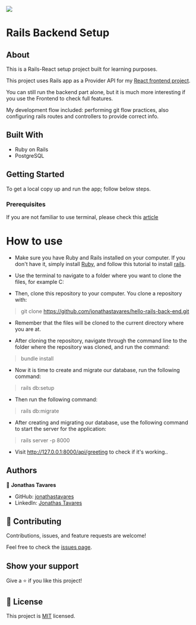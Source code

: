 ![](https://img.shields.io/badge/Microverse-blueviolet)

# Rails Backend Setup

## About

This is a Rails-React setup project built for learning purposes.

This project uses Rails app as a Provider API for my [React frontend project](https://github.com/jonathastavares/hello-react-front-end).

You can still run the backend part alone, but it is much more interesting if you use the Frontend to check full features.

My development flow included: performing git flow practices, also configuring rails routes and controllers to provide correct info.

## Built With

- Ruby on Rails
- PostgreSQL

## Getting Started

To get a local copy up and run the app; follow below steps.

### Prerequisites

If you are not familiar to use terminal, please check this [article](https://www.theodinproject.com/courses/web-development-101/lessons/command-line-basics-web-development-101)

# How to use

- Make sure you have Ruby and Rails installed on your computer. If you don't have it, simply install [Ruby](https://www.ruby-lang.org/pt/documentation/installation/), and follow this tutorial to install [rails](https://gorails.com/setup/ubuntu/20.10).

- Use the terminal to navigate to a folder where you want to clone the files, for example C:

- Then, clone this repository to your computer. You clone a repository with:

> git clone https://github.com/jonathastavares/hello-rails-back-end.git

- Remember that the files will be cloned to the current directory where you are at.

- After cloning the repository, navigate through the command line to the folder where the repository was cloned, and run the command:

> bundle install

- Now it is time to create and migrate our database, run the following command:

> rails db:setup

- Then run the following command:

> rails db:migrate

- After creating and migrating our database, use the following command to start the server for the application:

> rails server -p 8000

- Visit http://127.0.0.1:8000/api/greeting to check if it's working..

## Authors

👤 **Jonathas Tavares**

- GitHub: [jonathastavares](https://github.com/jonathastavares)
- LinkedIn: [Jonathas Tavares](https://www.linkedin.com/in/jonathas-tavares)

## 🤝 Contributing

Contributions, issues, and feature requests are welcome!

Feel free to check the [issues page](../../issues/).

## Show your support

Give a ⭐️ if you like this project!

## 📝 License

This project is [MIT](./MIT.md) licensed.
